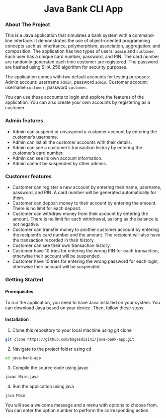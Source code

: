<br/>
<p align="center">
  <h1 align="center">Java Bank CLI App</h1>
</p>

### About The Project

This is a Java application that simulates a bank system with a command-line interface. It demonstrates the use of object-oriented programming concepts such as inheritance, polymorphism, association, aggregation, and composition.
The application has two types of users: `admin` and `customer`. Each user has a unique card number, password, and PIN. The card number are randomly generated each time customer are registered. The password are hashed using SHA-256 algorithm for security purposes.

The application comes with two default accounts for testing purposes:
Admin account: username `admin`, password `admin`.
Customer account: username `customer`, password `customer`.

You can use these accounts to login and explore the features of the application. You can also create your own accounts by registering as a customer.

### Admin features
* Admin can suspend or unsuspend a customer account by entering the customer’s username.
* Admin can list all the customer accounts with their details.
* Admin can see a customer’s transaction history by entering the customer’s card number.
* Admin can see its own account information.
* Admin cannot be suspended by other admins.

### Customer features
* Customer can register a new account by entering their name, username, password, and PIN. A card number will be generated automatically for them.
* Customer can deposit money to their account by entering the amount. There is no limit for each deposit.
* Customer can withdraw money from their account by entering the amount. There is no limit for each withdrawal, as long as the balance is not negative.
* Customer can transfer money to another customer account by entering the recipient’s card number and the amount. The recipient will also have the transaction recorded in their history.
* Customer can see their own transaction history.
* Customer have 10 tries for entering the wrong PIN for each transaction, otherwise their account will be suspended.
* Customer have 10 tries for entering the wrong password for each login, otherwise their account will be suspended.

### Getting Started
#### Prerequisites

To run the application, you need to have Java installed on your system. You can download Java based on your device. Then, follow these steps:

#### Installation

1. Clone this repository to your local machine using git clone

```sh
git clone https://github.com/bagasdisini/java-bank-app.git
```

2. Navigate to the project folder using cd

```sh
cd java-bank-app
```

3. Compile the source code using javac

```sh
javac Main.java
```

4. Run the application using java

```sh
java Main
```

You will see a welcome message and a menu with options to choose from. You can enter the option number to perform the corresponding action.